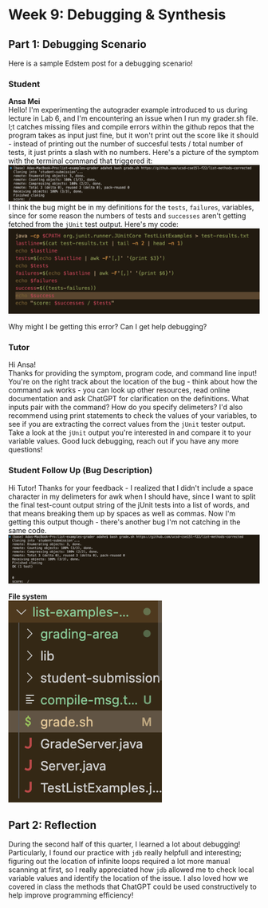 # Week 9: Debugging & Synthesis
## Part 1: Debugging Scenario

Here is a sample Edstem post for a debugging scenario!
### Student
**Ansa Mei**  
Hello! I'm experimenting the autograder example introduced to us during lecture in Lab 6, and I'm encountering an issue when I run my grader.sh file. I;t catches missing files and compile errors within the github repos that the program takes as input just fine, but it won't print out the score like it should - instead of printing out the number of succesful tests / total number of tests, it just prints a slash with no numbers. Here's a picture of the symptom with the terminal command that triggered it:  
![](symptom+terminalcommand.png)  
I think the bug might be in my definitions for the ` tests `, ` failures `, variables, since for some reason the numbers of tests and `successes` aren't getting fetched from the `jUnit` test output.  Here's my code:  
![](programcode.png)  

Why might I be getting this error? Can I get help debugging?

### Tutor
Hi Ansa!  
Thanks for providing the symptom, program code, and command line input! You're on the right track about the location of the bug - think about how the command `awk` works - you can look up other resources, read online documentation and ask ChatGPT for clarification on the definitions. What inputs pair with the command? How do you specify delimeters? I'd also recommend using print statements to check the values of your variables, to see if you are extracting the correct values from the `jUnit` tester output. Take a look at the `jUnit` output you're interested in and compare it to your variable values. Good luck debugging, reach out if you have any more questions!

### Student Follow Up (Bug Description)
Hi Tutor!
Thanks for your feedback - I realized that I didn't include a space character in my delimeters for awk when I should have, since I want to split the final test-count output string of the jUnit tests into a list of words, and that means breaking them up by spaces as well as commas. Now I'm getting this output though - there's another bug I'm not catching in the same code.  
![](implementedfix.png)  

**File system**  
![](filesystem.png)  

## Part 2: Reflection
During the second half of this quarter, I learned a lot about debugging! Particularly, I found our practice with `jdb` really helpfull and interesting; figuring out the location of infinite loops required a lot more manual scanning at first, so I really appreciated how `jdb` allowed me to check local variable values and identify the  location of the issue. I also loved how we covered in class the methods that ChatGPT could be used constructively to help improve programming efficiency!
